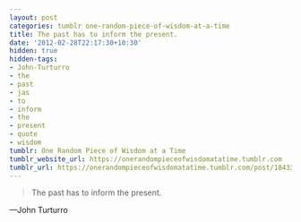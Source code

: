 ```yaml
---
layout: post
categories: tumblr one-random-piece-of-wisdom-at-a-time
title: The past has to inform the present.
date: '2012-02-28T22:17:30+10:30'
hidden: true
hidden-tags:
- John-Turturro
- the
- past
- jas
- to
- inform
- the
- present
- quote
- wisdom
tumblr: One Random Piece of Wisdom at a Time
tumblr_website_url: https://onerandompieceofwisdomatatime.tumblr.com
tumblr_url: https://onerandompieceofwisdomatatime.tumblr.com/post/18433954623/the-past-has-to-inform-the-present
---
```

> The past has to inform the present.

—John Turturro
